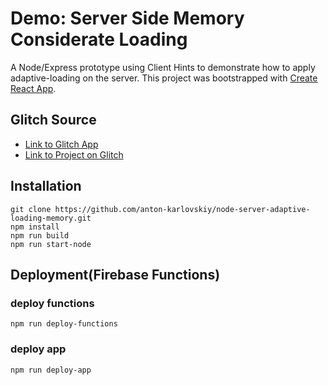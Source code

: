 
# Demo: Server Side Memory Considerate Loading
A Node/Express prototype using Client Hints to demonstrate how to apply adaptive-loading on the server.
This project was bootstrapped with [Create React App](https://github.com/facebook/create-react-app).

## Glitch Source
* [Link to Glitch App](https://anton-karlovskiy-node-server-adaptive-loading-memory.glitch.me/)
* [Link to Project on Glitch](https://glitch.com/~node-server-adaptive-loading-memory/)

## Installation
```
git clone https://github.com/anton-karlovskiy/node-server-adaptive-loading-memory.git
npm install
npm run build
npm run start-node
```

## Deployment(Firebase Functions)
### deploy functions
```
npm run deploy-functions
```

### deploy app
```
npm run deploy-app
```

